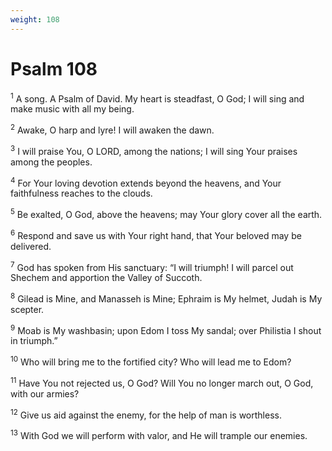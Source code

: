 ```yaml
---
weight: 108
---
```


# Psalm 108

<sup>1</sup> A song. A Psalm of David. My heart is steadfast, O God; I will sing and make music with all my being. 

<sup>2</sup> Awake, O harp and lyre! I will awaken the dawn. 

<sup>3</sup> I will praise You, O LORD, among the nations; I will sing Your praises among the peoples. 

<sup>4</sup> For Your loving devotion extends beyond the heavens, and Your faithfulness reaches to the clouds. 

<sup>5</sup> Be exalted, O God, above the heavens; may Your glory cover all the earth. 

<sup>6</sup> Respond and save us with Your right hand, that Your beloved may be delivered. 

<sup>7</sup> God has spoken from His sanctuary: “I will triumph! I will parcel out Shechem and apportion the Valley of Succoth. 

<sup>8</sup> Gilead is Mine, and Manasseh is Mine; Ephraim is My helmet, Judah is My scepter. 

<sup>9</sup> Moab is My washbasin; upon Edom I toss My sandal; over Philistia I shout in triumph.” 

<sup>10</sup> Who will bring me to the fortified city? Who will lead me to Edom? 

<sup>11</sup> Have You not rejected us, O God? Will You no longer march out, O God, with our armies? 

<sup>12</sup> Give us aid against the enemy, for the help of man is worthless. 

<sup>13</sup> With God we will perform with valor, and He will trample our enemies. 


